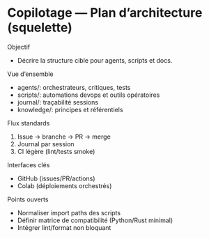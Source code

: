 # Copilotage — Plan d’architecture (squelette)

Objectif
- Décrire la structure cible pour agents, scripts et docs.

Vue d’ensemble
- agents/: orchestrateurs, critiques, tests
- scripts/: automations devops et outils opératoires
- journal/: traçabilité sessions
- knowledge/: principes et référentiels

Flux standards
1) Issue → branche → PR → merge
2) Journal par session
3) CI légère (lint/tests smoke)

Interfaces clés
- GitHub (issues/PR/actions)
- Colab (déploiements orchestrés)

Points ouverts
- Normaliser import paths des scripts
- Définir matrice de compatibilité (Python/Rust minimal)
- Intégrer lint/format non bloquant
